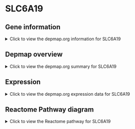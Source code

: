 <h1>SLC6A19</h1>

<h2>Gene information</h2>
<details>
  <summary>Click to view the depmap.org information for SLC6A19</summary>
  <p><a href="https://depmap.org/portal/gene/SLC6A19?tab=about" target="_BLANK">Open page in a new tab...</a></p>
  <iframe src="https://depmap.org/portal/gene/SLC6A19?tab=about" style="border:none;width:100%;height:800px"></iframe>
</details>

<h2>Depmap overview</h2>
<details>
  <summary>Click to view the depmap.org summary for SLC6A19</summary>
  <p><a href="https://depmap.org/portal/gene/SLC6A19?tab=overview" target="_BLANK">Open page in a new tab...</a></p>
  <iframe src="https://depmap.org/portal/gene/SLC6A19?tab=overview" style="border:none;width:100%;height:800px"></iframe>
</details>

<h2>Expression</h2>
<details>
  <summary>Click to view the depmap.org expression data for SLC6A19</summary>
  <p><a href="https://depmap.org/portal/gene/SLC6A19?tab=characterization" target="_BLANK">Open page in a new tab...</a></p>
  <iframe src="https://depmap.org/portal/gene/SLC6A19?tab=characterization" style="border:none;width:100%;height:800px"></iframe>
</details>



<h2>Reactome Pathway diagram</h2>
<details>
  <summary>Click to view the Reactome pathway for SLC6A19</summary>
  <p><a href="https://reactome.org/PathwayBrowser/#/R-HSA-5659735" target="_BLANK">Open page in a new tab...</a></p>
  <p>Defective SLC6A19 causes Hartnup disorder (HND)</p>
<iframe src="https://reactome.org/PathwayBrowser/#/R-HSA-5659735" style="border:none;width:100%;height:800px"></iframe>
</details>



